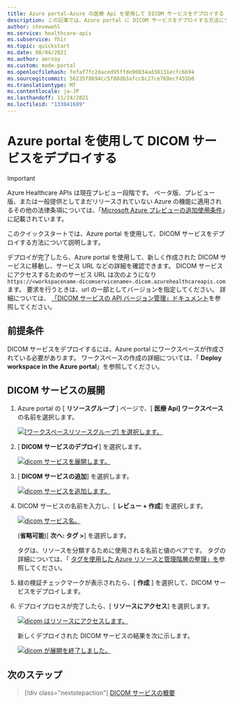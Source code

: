 ```yaml
---
title: Azure portal-Azure の医療 Api を使用して DICOM サービスをデプロイする
description: この記事では、Azure portal に DICOM サービスをデプロイする方法について説明します。
author: stevewohl
ms.service: healthcare-apis
ms.subservice: fhir
ms.topic: quickstart
ms.date: 08/04/2021
ms.author: aersoy
ms.custom: mode-portal
ms.openlocfilehash: fefaf7fc2daced95ffde90834ad38131ecfc6b94
ms.sourcegitcommit: 56235f8694cc5f88db3afcc8c27ce769ecf455b0
ms.translationtype: MT
ms.contentlocale: ja-JP
ms.lasthandoff: 11/24/2021
ms.locfileid: "133041689"
---
```

# <a name="deploy-dicom-service-using-the-azure-portal"></a>Azure portal を使用して DICOM サービスをデプロイする

> [!IMPORTANT]
> Azure Healthcare APIs は現在プレビュー段階です。 ベータ版、プレビュー版、または一般提供としてまだリリースされていない Azure の機能に適用されるその他の法律条項については、「[Microsoft Azure プレビューの追加使用条件](https://azure.microsoft.com/support/legal/preview-supplemental-terms/)」に記載されています。

このクイックスタートでは、Azure portal を使用して、DICOM サービスをデプロイする方法について説明します。

デプロイが完了したら、Azure portal を使用して、新しく作成された DICOM サービスに移動し、サービス URL などの詳細を確認できます。 DICOM サービスにアクセスするためのサービス URL は次のようになり ```https://<workspacename-dicomservicename>.dicom.azurehealthcareapis.com``` ます。 要求を行うときは、url の一部としてバージョンを指定してください。 詳細については、 [「DICOM サービスの API バージョン管理」ドキュメント](api-versioning-dicom-service.md)を参照してください。

## <a name="prerequisite"></a>前提条件

DICOM サービスをデプロイするには、Azure portal にワークスペースが作成されている必要があります。 ワークスペースの作成の詳細については、「 **Deploy workspace in the Azure portal**」を参照してください。

## <a name="deploying-dicom-service"></a>DICOM サービスの展開

1. Azure portal の [ **リソースグループ** ] ページで、[ **医療 Api] ワークスペース** の名前を選択します。

   [![[ワークスペースリソースグループ] を選択します。 ](media/select-workspace-resource-group.png) ](media/select-workspace-resource-group.png#lightbox)

2. [ **DICOM サービスのデプロイ**] を選択します。

   [![dicom サービスを展開します。 ](media/workspace-deploy-dicom-services.png) ](media/workspace-deploy-dicom-services.png#lightbox)


3. [ **DICOM サービスの追加**] を選択します。

   [![dicom サービスを追加します。 ](media/add-dicom-service.png) ](media/add-dicom-service.png#lightbox)


4. DICOM サービスの名前を入力し、[ **レビュー + 作成**] を選択します。 

    [![dicom サービス名。 ](media/enter-dicom-service-name.png) ](media/enter-dicom-service-name.png#lightbox)


   (**省略可能**)[ **次へ: タグ >**] を選択します。

    タグは、リソースを分類するために使用される名前と値のペアです。 タグの詳細については、「 [タグを使用した Azure リソースと管理階層の整理」を](../../azure-resource-manager/management/tag-resources.md)参照してください。

5. 緑の検証チェックマークが表示されたら、[ **作成** ] を選択して、DICOM サービスをデプロイします。

6. デプロイプロセスが完了したら、[ **リソースにアクセス**] を選択します。  

   [![dicom はリソースにアクセスします。 ](media/go-to-resource.png) ](media/go-to-resource.png#lightbox)



   新しくデプロイされた DICOM サービスの結果を次に示します。

   [![dicom が展開を終了しました。 ](media/results-deployed-dicom-service.png) ](media/results-deployed-dicom-service.png#lightbox)



## <a name="next-steps"></a>次のステップ

>[!div class="nextstepaction"]
>[DICOM サービスの概要](dicom-services-overview.md)
